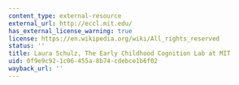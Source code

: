 ```yaml
---
content_type: external-resource
external_url: http://eccl.mit.edu/
has_external_license_warning: true
license: https://en.wikipedia.org/wiki/All_rights_reserved
status: ''
title: Laura Schulz, The Early Childhood Cognition Lab at MIT
uid: 0f9e9c92-1c06-455a-8b74-cdebce1b6f02
wayback_url: ''
---
```

